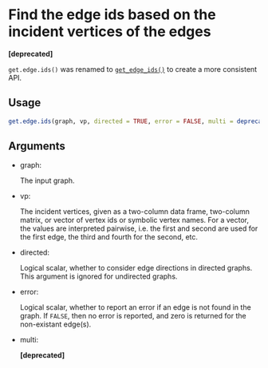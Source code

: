 # Find the edge ids based on the incident vertices of the edges

**\[deprecated\]**

`get.edge.ids()` was renamed to
[`get_edge_ids()`](https://r.igraph.org/reference/get_edge_ids.md) to
create a more consistent API.

## Usage

``` r
get.edge.ids(graph, vp, directed = TRUE, error = FALSE, multi = deprecated())
```

## Arguments

- graph:

  The input graph.

- vp:

  The incident vertices, given as a two-column data frame, two-column
  matrix, or vector of vertex ids or symbolic vertex names. For a
  vector, the values are interpreted pairwise, i.e. the first and second
  are used for the first edge, the third and fourth for the second, etc.

- directed:

  Logical scalar, whether to consider edge directions in directed
  graphs. This argument is ignored for undirected graphs.

- error:

  Logical scalar, whether to report an error if an edge is not found in
  the graph. If `FALSE`, then no error is reported, and zero is returned
  for the non-existant edge(s).

- multi:

  **\[deprecated\]**
